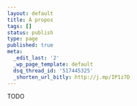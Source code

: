 ```yaml
---
layout: default
title: À propos
tags: []
status: publish
type: page
published: true
meta:
  _edit_last: '2'
  _wp_page_template: default
  dsq_thread_id: '517445325'
  _shorten_url_bitly: http://j.mp/IP1z7D
---
```


<div class="well">TODO</div>